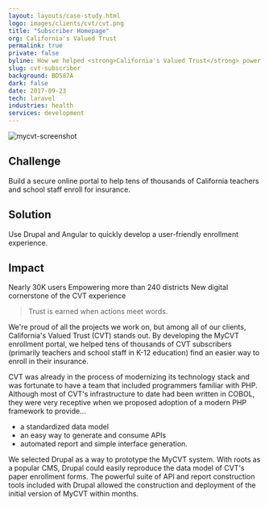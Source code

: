 ```yaml
---
layout: layouts/case-study.html
logo: images/clients/cvt/cvt.png
title: "Subscriber Homepage"
org: California's Valued Trust
permalink: true
private: false
byline: How we helped <strong>California's Valued Trust</strong> power a shift from paper to digital by building a secure insurance enrollment portal in Drupal.
slug: cvt-subscriber
background: BD587A
dark: false
date: 2017-09-23
tech: laravel
industries: health
services: development
---
```


![mycvt-screenshot](/images/case-studies/mycvt1.png "MyCVT Enrollment Page Screenshot")

## Challenge

Build a secure online portal to help tens of thousands of California teachers and school staff enroll for insurance.

## Solution

Use Drupal and Angular to quickly develop a user-friendly enrollment experience.

## Impact

Nearly 30K users
Empowering more than 240 districts
New digital cornerstone of the CVT experience

> Trust is earned when actions meet words.

We're proud of all the projects we work on, but among all of our clients, California's Valued Trust (CVT) stands out. By developing the MyCVT enrollment portal, we helped tens of thousands of CVT subscribers (primarily teachers and school staff in K-12 education) find an easier way to enroll in their insurance.

CVT was already in the process of modernizing its technology stack and was fortunate to have a team that included programmers familiar with PHP. Although most of CVT's infrastructure to date had been written in COBOL, they were very receptive when we proposed adoption of a modern PHP framework to provide...

- a standardized data model
- an easy way to generate and consume APIs
- automated report and simple interface generation.

We selected Drupal as a way to prototype the MyCVT system. With roots as a popular CMS, Drupal could easily reproduce the data model of CVT's paper enrollment forms. The powerful suite of API and report construction tools included with Drupal allowed the construction and deployment of the initial version of MyCVT within months.
